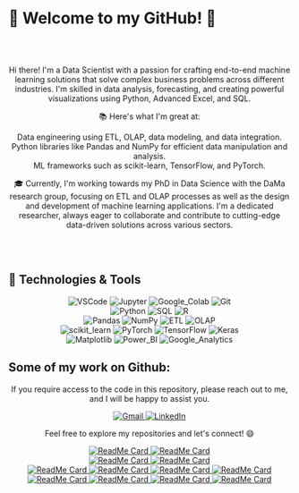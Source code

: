 <p align="center">
  <h1>👋 Welcome to my GitHub! 👋</h1>
</p>
<br />
<br />

<p align="center">
  Hi there! I'm a Data Scientist with a passion for crafting end-to-end machine learning solutions that solve complex business problems across different industries. I'm skilled in data analysis, forecasting, and creating powerful visualizations using Python, Advanced Excel, and SQL.
</p>

<p align="center">
  📚 Here's what I'm great at:
</p>

<p align="center">
    Data engineering using ETL, OLAP, data modeling, and data integration.<br>
    Python libraries like Pandas and NumPy for efficient data manipulation and analysis.<br>
    ML frameworks such as scikit-learn, TensorFlow, and PyTorch.
</p>

<p align="center">
  🎓 Currently, I'm working towards my PhD in Data Science with the DaMa research group, focusing on ETL and OLAP processes as well as the design and development of machine learning applications. I'm a dedicated researcher, always eager to collaborate and contribute to cutting-edge data-driven solutions across various sectors.
</p>


<br />
<br />

<p align="center">
  <h2>🔧 Technologies & Tools</h2>
</p>

<p align="center">
  <img alt="VSCode" src="https://img.shields.io/badge/VSCode-007ACC?style=for-the-badge&logo=visual-studio-code&logoColor=white">
  <img alt="Jupyter" src="https://img.shields.io/badge/Jupyter-F37626?style=for-the-badge&logo=jupyter&logoColor=white">
  <img alt="Google_Colab" src="https://img.shields.io/badge/Google_Colab-F9AB00?style=for-the-badge&logo=google-colab&logoColor=white">
  <img alt="Git" src="https://img.shields.io/badge/Git-F05032?style=for-the-badge&logo=git&logoColor=white">
  <br>
  <img alt="Python" src="https://img.shields.io/badge/Python-3776AB?style=for-the-badge&logo=python&logoColor=white">
  <img alt="SQL" src="https://img.shields.io/badge/SQL-4169E1?style=for-the-badge&logo=sql&logoColor=white">
  <img alt="R" src="https://img.shields.io/badge/R-276DC3?style=for-the-badge&logo=r&logoColor=white">
  <br>
  <img alt="Pandas" src="https://img.shields.io/badge/Pandas-150458?style=for-the-badge&logo=pandas&logoColor=white">
  <img alt="NumPy" src="https://img.shields.io/badge/NumPy-013243?style=for-the-badge&logo=numpy&logoColor=white">
  <img alt="ETL" src="https://img.shields.io/badge/ETL-2E8B57?style=for-the-badge&labelColor=2E8B57&color=2E8B57">
  <img alt="OLAP" src="https://img.shields.io/badge/OLAP-4682B4?style=for-the-badge&labelColor=4682B4&color=4682B4">
  <br>
  <img alt="scikit_learn" src="https://img.shields.io/badge/scikit_learn-F7931E?style=for-the-badge&logo=scikit-learn&logoColor=white">
  <img alt="PyTorch" src="https://img.shields.io/badge/PyTorch-EE4C2C?style=for-the-badge&logo=pytorch&logoColor=white">
  <img alt="TensorFlow" src="https://img.shields.io/badge/TensorFlow-FF6F00?style=for-the-badge&logo=tensorflow&logoColor=white">
  <img alt="Keras" src="https://img.shields.io/badge/Keras-D00000?style=for-the-badge&logo=keras&logoColor=white">
  <br>
  <img alt="Matplotlib" src="https://img.shields.io/badge/Matplotlib-1965B0?style=for-the-badge&logo=matplotlib&logoColor=white">
  <img alt="Power_BI" src="https://img.shields.io/badge/Power_BI-F2C811?style=for-the-badge&logo=power-bi&logoColor=black">
  <img alt="Google_Analytics" src="https://img.shields.io/badge/Google_Analytics-E37400?style=for-the-badge&logo=google-analytics&logoColor=white">
</p>



## Some of my work on Github:

<p align="center">
  If you require access to the code in this repository, please reach out to me, and I will be happy to assist you.
</p>

<p align="center">
  <a href="mailto:g.papageorgiou.contact@gmail.com">
    <img alt="Gmail" src="https://img.shields.io/badge/Gmail-EA4335?style=for-the-badge&logo=gmail&logoColor=white">
  </a>
  <a href="https://www.linkedin.com/in/giorgos-papageorgiou-3b27a9221/">
    <img alt="LinkedIn" src="https://img.shields.io/badge/LinkedIn-0077B5?style=for-the-badge&logo=linkedin&logoColor=white">
  </a>
</p>

<p align="center">
  Feel free to explore my repositories and let's connect! 😄
</p>

<p align="center">
  <a href="https://github.com/PapageorgiouGeorge/Predicting-Query-Result-Relevance-Comparing-Regression-Models-for-Accurate-Relevance-Score-Estimati">
    <img alt="ReadMe Card" src="https://github-readme-stats.vercel.app/api/pin/?username=PapageorgiouGeorge&repo=Predicting-Query-Result-Relevance-Comparing-Regression-Models-for-Accurate-Relevance-Score-Estimati&theme=vue">
  </a>
  <a href="https://github.com/PapageorgiouGeorge/Medical-Dataset-Classification-using-RapidMiner-Performance-Evaluation-of-Decision-Tree-k-NN-Naiv">
    <img alt="ReadMe Card" src="https://github-readme-stats.vercel.app/api/pin/?username=PapageorgiouGeorge&repo=Medical-Dataset-Classification-using-RapidMiner-Performance-Evaluation-of-Decision-Tree-k-NN-Naiv&theme=vue">
  </a>
  <br>
  <a href="https://github.com/PapageorgiouGeorge/Predicting-Query-Result-Relevance-Comparing-Regression-Models-for-Accurate-Relevance-Score-Estimati">
    <img alt="ReadMe Card" src="https://github-readme-stats.vercel.app/api/pin/?username=PapageorgiouGeorge&repo=Predicting-Query-Result-Relevance-Comparing-Regression-Models-for-Accurate-Relevance-Score-Estimati&theme=vue">
  </a>
  <a href="https://github.com/PapageorgiouGeorge/Classifier-Performance-Across-Diverse-Datasets-Evaluating-and-Comparing-Machine-Learning-Models">
    <img alt="ReadMe Card" src="https://github-readme-stats.vercel.app/api/pin/?username=PapageorgiouGeorge&repo=Classifier-Performance-Across-Diverse-Datasets-Evaluating-and-Comparing-Machine-Learning-Models&theme=vue">
  </a>
  <br>
  <a href="https://github.com/PapageorgiouGeorge/Pneumonia-Detection-with-CNNs-Convolutional-Neural-Networks-on-X-ray-Images-for-Accurate-Diagnosis">
    <img alt="ReadMe Card" src="https://github-readme-stats.vercel.app/api/pin/?username=PapageorgiouGeorge&repo=Pneumonia-Detection-with-CNNs-Convolutional-Neural-Networks-on-X-ray-Images-for-Accurate-Diagnosis&theme=vue">
  </a>
  <a href="https://github.com/PapageorgiouGeorge/Distributed-Data-Processing-Analyzing-Datasets-with-MapReduce-and-Apache-Spark-Frameworks">
    <img alt="ReadMe Card" src="https://github-readme-stats.vercel.app/api/pin/?username=PapageorgiouGeorge&repo=Distributed-Data-Processing-Analyzing-Datasets-with-MapReduce-and-Apache-Spark-Frameworks&theme=vue">
  </a>
  <a href="https://github.com/PapageorgiouGeorge/Database-Development-Design-and-Implementation-of-a-Music-Album-Database-using-SQL-and-Oracle">
    <img alt="ReadMe Card" src="https://github-readme-stats.vercel.app/api/pin/?username=PapageorgiouGeorge&repo=Database-Development-Design-and-Implementation-of-a-Music-Album-Database-using-SQL-and-Oracle&theme=vue">
  </a>
  <a href="https://github.com/PapageorgiouGeorge/Predicting-Google-Stock-Price-Movements-Comparing-Raw-Data-and-Feature-Extraction-Approaches">
    <img alt="ReadMe Card" src="https://github-readme-stats.vercel.app/api/pin/?username=PapageorgiouGeorge&repo=Predicting-Google-Stock-Price-Movements-Comparing-Raw-Data-and-Feature-Extraction-Approaches&theme=vue">
  </a>
  <a href="https://github.com/PapageorgiouGeorge/Medical-Dataset-Classification-using-RapidMiner-Performance-Evaluation-of-Decision-Tree-k-NN-Naiv">
    <img alt="ReadMe Card" src="https://github-readme-stats.vercel.app/api/pin/?username=PapageorgiouGeorge&repo=Medical-Dataset-Classification-using-RapidMiner-Performance-Evaluation-of-Decision-Tree-k-NN-Naiv&theme=vue">
  </a>
  <a href="https://github.com/PapageorgiouGeorge/Gaming-Console-Sentiment-Analysis-Evaluating-Twitter-Opinions-on-PS5-XBX-and-NS-">
    <img alt="ReadMe Card" src="https://github-readme-stats.vercel.app/api/pin/?username=PapageorgiouGeorge&repo=Gaming-Console-Sentiment-Analysis-Evaluating-Twitter-Opinions-on-PS5-XBX-and-NS-&theme=vue">
  </a>
  <a href="https://github.com/PapageorgiouGeorge/Timeseries-Analysis-of-Power-Price-Data">
    <img alt="ReadMe Card" src="https://github-readme-stats.vercel.app/api/pin/?username=PapageorgiouGeorge&repo=Timeseries-Analysis-of-Power-Price-Data&theme=vue">
  </a>
  <a href="https://github.com/PapageorgiouGeorge/Lake-Huron-Water-Level-Analysis-ARMA-Methods-and-itsmr-Package">
    <img alt="ReadMe Card" src="https://github-readme-stats.vercel.app/api/pin/?username=PapageorgiouGeorge&repo=Lake-Huron-Water-Level-Analysis-ARMA-Methods-and-itsmr-Package&theme=vue">
  </a>
